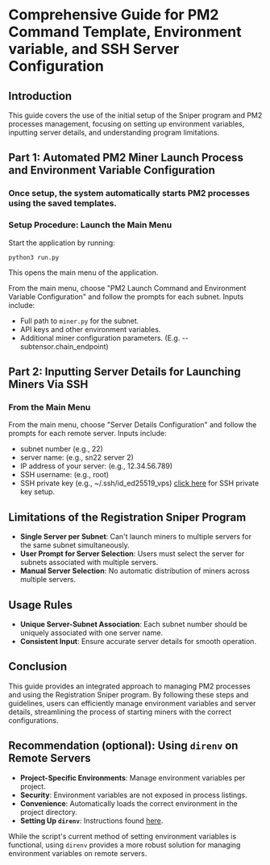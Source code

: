 
# Comprehensive Guide for PM2 Command Template, Environment variable, and SSH Server Configuration

## Introduction
This guide covers the use of the initial setup of the Sniper program and PM2 processes management, focusing on setting up environment variables, inputting server details, and understanding program limitations.

## Part 1: Automated PM2 Miner Launch Process and Environment Variable Configuration
### Once setup, the system automatically starts PM2 processes using the saved templates.

### Setup Procedure: Launch the Main Menu
Start the application by running:
```
python3 run.py
```
This opens the main menu of the application.

From the main menu, choose "PM2 Launch Command and Environment Variable Configuration" and follow the prompts for each subnet. Inputs include:
- Full path to `miner.py` for the subnet.
- API keys and other environment variables.
- Additional miner configuration parameters. (E.g. --subtensor.chain_endpoint)

## Part 2: Inputting Server Details for Launching Miners Via SSH

### From the Main Menu
From the main menu, choose "Server Details Configuration" and follow the prompts for each remote server. Inputs include:
- subnet number (e.g., 22)
- server name: (e.g., sn22 server 2)
- IP address of your server: (e.g., 12.34.56.789)
- SSH username: (e.g., root)
- SSH private key (e.g., ~/.ssh/id_ed25519_vps) [click here](ssh_key_setup.md) for SSH private key setup. 

## Limitations of the Registration Sniper Program
- **Single Server per Subnet**: Can't launch miners to multiple servers for the same subnet simultaneously.
- **User Prompt for Server Selection**: Users must select the server for subnets associated with multiple servers.
- **Manual Server Selection**: No automatic distribution of miners across multiple servers.

## Usage Rules
- **Unique Server-Subnet Association**: Each subnet number should be uniquely associated with one server name.
- **Consistent Input**: Ensure accurate server details for smooth operation.

## Conclusion
This guide provides an integrated approach to managing PM2 processes and using the Registration Sniper program. By following these steps and guidelines, users can efficiently manage environment variables and server details, streamlining the process of starting miners with the correct configurations.

## Recommendation (optional): Using `direnv` on Remote Servers
- **Project-Specific Environments**: Manage environment variables per project.
- **Security**: Environment variables are not exposed in process listings.
- **Convenience**: Automatically loads the correct environment in the project directory.
- **Setting Up `direnv`**: Instructions found [here](https://github.com/evlar/BT_Help/blob/main/docs/direnv_setup.md).

While the script's current method of setting environment variables is functional, using `direnv` provides a more robust solution for managing environment variables on remote servers.